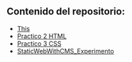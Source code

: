 ## Contenido del repositorio:
- [This](https://jlcareglio.github.io/DWEB/)
- [Practico 2 HTML](https://jlcareglio.github.io/DWEB/Practico_2_HTML/index.html)
- [Practico 3 CSS](https://jlcareglio.github.io/DWEB/Practico_3_CSS/)
- [StaticWebWithCMS_Experimento](https://jlcareglio.github.io/DWEB/StaticWebWithCMS/)
